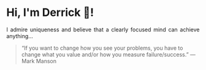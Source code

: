 # Hi, I'm Derrick 👋!
<p align="justify">I admire uniqueness and believe that a clearly focused mind can achieve anything...</p> 
<!-- #quote-start -->
<blockquote>&ldquo;If you want to change how you see your problems, you have to change what you value and/or how you measure failure/success.&rdquo; &mdash; <footer>Mark Manson</footer></blockquote>
<!-- #quote-end -->
